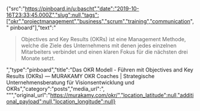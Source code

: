 {"src":"https://pinboard.in/u:bascht","date":"2019-10-16T23:33:45.000Z","slug":null,"tags":["okr","projectmanagement","business","scrum","training","communication"," pinboard"],"text":"<blockquote>Objectives and Key Results (OKRs) ist eine Management Methode, welche die Ziele des Unternehmens mit denen jedes einzelnen Mitarbeiters verbindet und einen klaren Fokus für die nächsten drei Monate setzt.</blockquote>","type":"pinboard","title":"Das OKR Modell - Führen mit Objectives and Key Results (OKRs) — MURAKAMY OKR Coaches | Strategische Unternehmensberatung für Visionsentwicklung und OKRs","category":"posts","media_url":", \"\"","original_url":"https://murakamy.com/okr/","location_latitude":null,"additional_payload":null,"location_longitude":null}